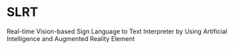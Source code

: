 # SLRT
Real-time Vision-based Sign Language to Text Interpreter by Using Artificial Intelligence and Augmented Reality Element
